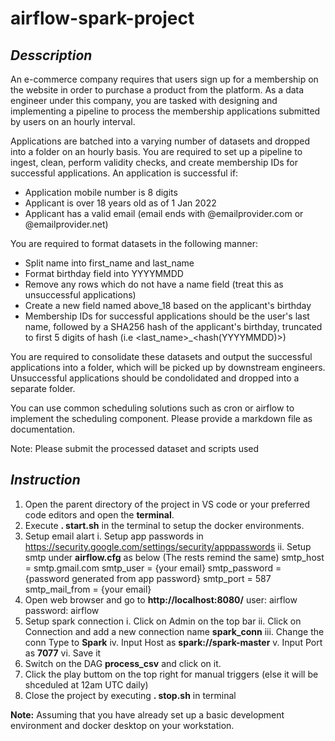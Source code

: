 # airflow-spark-project

## _Desscription_
An e-commerce company requires that users sign up for a membership on the website in order to purchase a product from the platform. As a data engineer under this company, you are tasked with designing and implementing a pipeline to process the membership applications submitted by users on an hourly interval.

Applications are batched into a varying number of datasets and dropped into a folder on an hourly basis. You are required to set up a pipeline to ingest, clean, perform validity checks, and create membership IDs for successful applications. An application is successful if:

- Application mobile number is 8 digits
- Applicant is over 18 years old as of 1 Jan 2022
- Applicant has a valid email (email ends with @emailprovider.com or @emailprovider.net)

You are required to format datasets in the following manner:

- Split name into first_name and last_name
- Format birthday field into YYYYMMDD
- Remove any rows which do not have a name field (treat this as unsuccessful applications)
- Create a new field named above_18 based on the applicant's birthday
- Membership IDs for successful applications should be the user's last name, followed by a SHA256 hash of the applicant's birthday, truncated to first 5 digits of hash (i.e <last_name>_<hash(YYYYMMDD)>)

You are required to consolidate these datasets and output the successful applications into a folder, which will be picked up by downstream engineers. Unsuccessful applications should be condolidated and dropped into a separate folder.

You can use common scheduling solutions such as cron or airflow to implement the scheduling component. Please provide a markdown file as documentation.

Note: Please submit the processed dataset and scripts used


## _Instruction_

1. Open the parent directory of the project in VS code or your preferred code editors and open the **terminal**.
2. Execute **. start.sh** in the terminal to setup the docker environments.
3. Setup email alart
   i. Setup app passwords in https://security.google.com/settings/security/apppasswords
   ii. Setup smtp under **airflow.cfg** as below (The rests remind the same)
       smtp_host = smtp.gmail.com
       smtp_user = {your email}
       smtp_password = {password generated from app password}
       smtp_port = 587
       smtp_mail_from = {your email}
4. Open web browser and go to **http://localhost:8080/**
   user: airflow
   password: airflow
5. Setup spark connection
   i. Click on Admin on the top bar
   ii. Click on Connection and add a new connection name **spark_conn**
   iii. Change the conn Type to **Spark**
   iv. Input Host as **spark://spark-master**
   v. Input Port as **7077**
   vi. Save it
5. Switch on the DAG **process_csv** and click on it.
6. Click the play buttom on the top right for manual triggers (else it will be shceduled at 12am UTC daily)
7. Close the project by executing **. stop.sh** in terminal

**Note:** Assuming that you have already set up a basic development environment and docker desktop on your workstation.